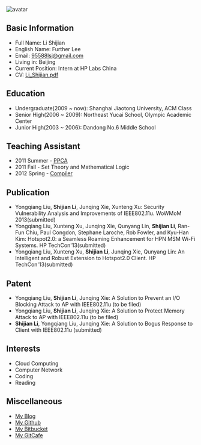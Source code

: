 ![avatar](http://en.gravatar.com/avatar/a9a1acd402ef13a85a72ee2912848807?s=256)  

Basic Information
-----------------
* Full Name: Li Shijian  
* English Name:  Further Lee  
* Email: 95588lsj@gmail.com  
* Living in: Beijing  
* Current Position: Intern at HP Labs China  
* CV: [Li_Shijian.pdf](assets/file/Li_Shijian.pdf)

Education
----------
* Undergraduate(2009 ~ now): Shanghai Jiaotong University, ACM Class    
* Senior High(2006 ~ 2009): Northeast Yucai School, Olympic Academic Center  
* Junior High(2003 ~ 2006): Dandong No.6 Middle School  

Teaching Assistant
-------------------
* 2011 Summer - [PPCA](http://202.120.61.3:8103/wiki/PPCA_2011)  
* 2011 Fall - Set Theory and Mathematical Logic  
* 2012 Spring - [Compiler](http://acm.sjtu.edu.cn/compiler/)

Publication
------------
* Yongqiang Liu, **Shijian Li**, Junqing Xie, Xunteng Xu: Security Vulnerability Analysis and Improvements of IEEE802.11u. WoWMoM 2013(submitted)  
* Yongqiang Liu, Xunteng Xu, Junqing Xie, Qunyang Lin, **Shijian Li**, Ran-Fun Chiu, Paul Congdon, Stephane Laroche, Rob Fowler, and Kyu-Han Kim: Hotspot2.0: a Seamless Roaming Enhancement for HPN MSM Wi-Fi Systems. HP TechCon'13(submitted) 
* Yongqiang Liu, Xunteng Xu, **Shijian Li**, Junqing Xie, Qunyang Lin: An Intelligent and Robust Extension to Hotspot2.0 Client. HP TechCon'13(submitted)

Patent
------
* Yongqiang Liu, **Shijian Li**, Junqing Xie: A Solution to Prevent an I/O Blocking Attack to AP with IEEE802.11u (to be filed)
* Yongqiang Liu, **Shijian Li**, Junqing Xie: A Solution to Protect Memory Attack to AP with IEEE802.11u (to be filed)
* **Shijian Li**, Yongqiang Liu, Junqing Xie: A Solution to Bogus Response to Client with IEEE802.11u (submitted)
  
Interests
----------
* Cloud Computing  
* Computer Network  
* Coding  
* Reading  

Miscellaneous
--------------
* [My Blog](http://blog.lishijian.com)
* [My Github](http://github.com/furtherLee)  
* [My Bitbucket](https://bitbucket.org/furtherLee)  
* [My GitCafe](https://gitcafe.com/furtherLee)  
